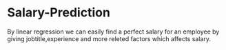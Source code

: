 # Salary-Prediction

By linear regression we can easily find a perfect salary for an employee by giving jobtitle,experience and more releted factors which affects salary.
